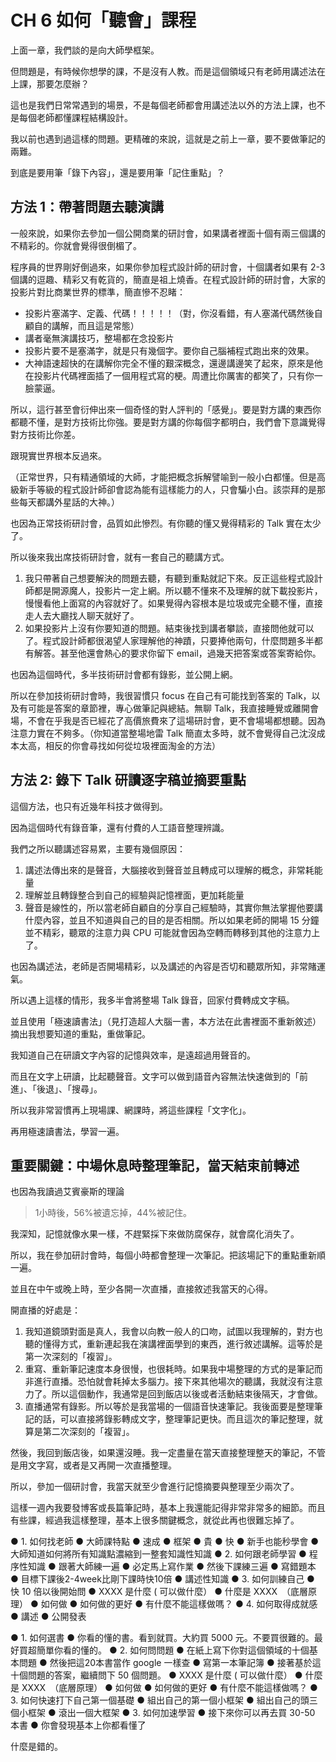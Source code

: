 #	CH 6 如何「聽會」課程

上面一章，我們談的是向大師學框架。

但問題是，有時候你想學的課，不是沒有人教。而是這個領域只有老師用講述法在上課，那要怎麼辦？

這也是我們日常常遇到的場景，不是每個老師都會用講述法以外的方法上課，也不是每個老師都懂課程結構設計。

我以前也遇到過這樣的問題。更精確的來說，這就是之前上一章，要不要做筆記的兩難。

到底是要用筆「錄下內容」，還是要用筆「記住重點」？

## 方法 1：帶著問題去聽演講

一般來說，如果你去參加一個公開商業的研討會，如果講者裡面十個有兩三個講的不精彩的。你就會覺得很倒楣了。

程序員的世界剛好倒過來，如果你參加程式設計師的研討會，十個講者如果有 2-3 個講的逗趣、精彩又有乾貨的，簡直是祖上燒香。在程式設計師的研討會，大家的投影片對比商業世界的標準，簡直慘不忍睹：

* 投影片塞滿字、定義、代碼！！！！！（對，你沒看錯，有人塞滿代碼然後自顧自的講解，而且這是常態）
* 講者毫無演講技巧，整場都在念投影片
* 投影片要不是塞滿字，就是只有幾個字。要你自己腦補程式跑出來的效果。
* 大神語速超快的在講解你完全不懂的艱深概念，還邊講邊笑了起來，原來是他在投影片代碼裡面插了一個用程式寫的梗。周遭比你厲害的都笑了，只有你一臉蒙逼。

所以，這行甚至會衍伸出來一個奇怪的對人評判的「感覺」。要是對方講的東西你都聽不懂，是對方技術比你強。要是對方講的你每個字都明白，我們會下意識覺得對方技術比你差。

跟現實世界根本反過來。

（正常世界，只有精通領域的大師，才能把概念拆解譬喻到一般小白都懂。但是高級新手等級的程式設計師卻會認為能有這樣能力的人，只會騙小白。該崇拜的是那些每天都講外星話的大神。）

也因為正常技術研討會，品質如此慘烈。有你聽的懂又覺得精彩的 Talk 實在太少了。

所以後來我出席技術研討會，就有一套自己的聽講方式。

1. 我只帶著自己想要解決的問題去聽，有聽到重點就記下來。反正這些程式設計師都是開源魔人，投影片一定上網。所以聽不懂來不及理解的就下載投影片，慢慢看他上面寫的內容就好了。如果覺得內容根本是垃圾或完全聽不懂，直接走人去大廳找人聊天就好了。
2. 如果投影片上沒有你要知道的問題。結束後找到講者攀談，直接問他就可以了。程式設計師都很渴望人家理解他的神蹟，只要捧他兩句，什麼問題多半都有解答。甚至他還會熱心的要求你留下 email，過幾天把答案或答案寄給你。

也因為這個時代，多半技術研討會都有錄影，並公開上網。

所以在參加技術研討會時，我很習慣只 focus 在自己有可能找到答案的 Talk，以及有可能是答案的章節裡，專心做筆記與總結。無聊 Talk，我直接睡覺或離開會場，不會在乎我是否已經花了高價旅費來了這場研討會，更不會場場都想聽。因為注意力實在不夠多。（你知道當整場地雷 Talk 簡直太多時，就不會覺得自己沈沒成本太高，相反的你會尋找如何從垃圾裡面淘金的方法）

## 方法 2: 錄下 Talk 研讀逐字稿並摘要重點

這個方法，也只有近幾年科技才做得到。

因為這個時代有錄音筆，還有付費的人工語音整理辨識。

我們之所以聽講述容易累，主要有幾個原因：

1. 講述法傳出來的是聲音，大腦接收到聲音並且轉成可以理解的概念，非常耗能量
2. 理解並且轉錄整合到自己的經驗與記憶裡面，更加耗能量
3. 聲音是線性的，所以當老師自顧自的分享自己經驗時，其實你無法掌握他要講什麼內容，並且不知道與自己的目的是否相關。所以如果老師的開場 15 分鐘並不精彩，聽眾的注意力與 CPU 可能就會因為空轉而轉移到其他的注意力上了。

也因為講述法，老師是否開場精彩，以及講述的內容是否切和聽眾所知，非常賭運氣。

所以遇上這樣的情形，我多半會將整場 Talk 錄音，回家付費轉成文字稿。

並且使用「極速讀書法」（見打造超人大腦一書，本方法在此書裡面不重新敘述）摘出我想要知道的重點，重做筆記。

我知道自己在研讀文字內容的記憶與效率，是遠超過用聲音的。

而且在文字上研讀，比起聽聲音。文字可以做到語音內容無法快速做到的「前進」、「後退」、「搜尋」。

所以我非常習慣再上現場課、網課時，將這些課程「文字化」。

再用極速讀書法，學習一遍。

## 重要關鍵：中場休息時整理筆記，當天結束前轉述

也因為我讀過艾賓豪斯的理論

>  1小時後，56%被遺忘掉，44%被記住。

我深知，記憶就像水果一樣，不趕緊採下來做防腐保存，就會腐化消失了。

所以，我在參加研討會時，每個小時都會整理一次筆記。把該場記下的重點重新順一遍。

並且在中午或晚上時，至少各開一次直播，直接敘述我當天的心得。

開直播的好處是：

1. 我知道鏡頭對面是真人，我會以向教一般人的口吻，試圖以我理解的，對方也聽的懂得方式，重新連起我在演講裡面學到的東西，進行敘述講解。這等於是第一次深刻的「複習」。
2. 重寫、重新筆記速度本身很慢，也很耗時。如果我中場整理的方式的是筆記而非進行直播。恐怕就會耗掉太多腦力。接下來其他場次的聽講，我就沒有注意力了。所以這個動作，我通常是回到飯店以後或者活動結束後隔天，才會做。
3. 直播通常有錄影。所以等於是我當場的一個語音快速筆記。我後面要是整理筆記的話，可以直接將錄影轉成文字，整理筆記更快。而且這次的筆記整理，就算是第二次深刻的「複習」。

然後，我回到飯店後，如果還沒睡。我一定盡量在當天直接整理整天的筆記，不管是用文字寫，或者是又再開一次直播整理。

所以，參加一個研討會，我當天就至少會進行記憶摘要與整理至少兩次了。

這樣一週內我要發博客或長篇筆記時，基本上我還能記得非常非常多的細節。而且有些課，經過我這樣整理，基本上很多關鍵概念，就從此再也很難忘掉了。






●	1. 如何找老師
●	大師課特點
●	速成
●	框架
●	貴
●	快
●	新手也能秒學會
●	大師知道如何將所有知識點濃縮到一整套知識性知識
●	2. 如何跟老師學習
●	程序性知識
●	跟著大師練一遍
●	必定馬上寫作業
●	然後下課練三遍
●	寫錯題本
●	目標下課後2-4week比剛下課時快10倍
●	講述性知識
●	3. 如何訓練自己
●	快 10 倍以後開始問
●	 XXXX 是什麼 ( 可以做什麼）
●	什麼是 XXXX　（底層原理）
●	如何做
●	如何做的更好
●	有什麼不能這樣做嗎？
●	4. 如何取得成就感
●	講述
●	公開發表



●	1. 如何選書
●	你看的懂的書。看到就買。大約買 5000 元。不要買很難的。最好買超簡單你看的懂的。
●	2. 如何問問題
●	在紙上寫下你對這個領域的十個基本問題
●	然後把這20本書當作 google 一樣查
●	寫第一本筆記簿
●	接著基於這十個問題的答案，繼續問下 50 個問題。
●	 XXXX 是什麼 ( 可以做什麼）
●	什麼是 XXXX　（底層原理）
●	如何做
●	如何做的更好
●	有什麼不能這樣做嗎？
●	3. 如何快速打下自己第一個基礎
●	組出自己的第一個小框架
●	組出自己的頭三個小框架
●	滾出一個大框架
●	3. 如何加速學習
●	接下來你可以再去買 30-50 本書
●	你會發現基本上你都看懂了

什麼是錯的。
